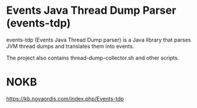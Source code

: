 # Events Java Thread Dump Parser (events-tdp)

events-tdp (Events Java Thread Dump parser) is a Java library that parses JVM thread dumps and translates them into events.

The project also contains thread-dump-collector.sh and other scripts.

# NOKB

https://kb.novaordis.com/index.php/Events-tdp